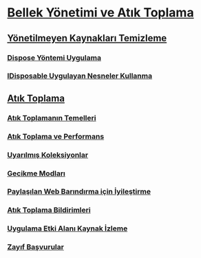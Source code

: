 # [Bellek Yönetimi ve Atık Toplama](memory-management-and-gc.md)
## [Yönetilmeyen Kaynakları Temizleme](unmanaged.md)
### [Dispose Yöntemi Uygulama](implementing-dispose.md)
### [IDisposable Uygulayan Nesneler Kullanma](using-objects.md)
## [Atık Toplama](index.md)
### [Atık Toplamanın Temelleri](fundamentals.md)
### [Atık Toplama ve Performans](performance.md)
### [Uyarılmış Koleksiyonlar](induced.md)
### [Gecikme Modları](latency.md)
### [Paylaşılan Web Barındırma için İyileştirme](optimization-for-shared-web-hosting.md)
### [Atık Toplama Bildirimleri](notifications.md)
### [Uygulama Etki Alanı Kaynak İzleme](app-domain-resource-monitoring.md)
### [Zayıf Başvurular](weak-references.md)
